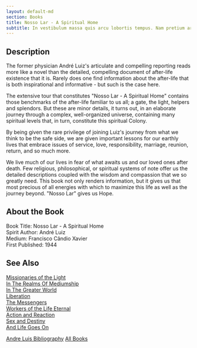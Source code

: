 ```yaml
---
layout: default-md
section: Books
title: Nosso Lar - A Spiritual Home
subtitle: In vestibulum massa quis arcu lobortis tempus. Nam pretium arcu in odio vulputate luctus.
---
```


## Description
The former physician André Luiz's articulate and compelling reporting reads more like a novel than the detailed, compelling document of after-life existence that it is.  Rarely does one find information about the after-life that is both inspirational and informative - but such is the case here.

The extensive tour that constitutes "Nosso Lar - A Spiritual Home" contains those benchmarks of the after-life familiar to us all; a gate, the light, helpers and splendors.  But these are minor details, it turns out, in  an elaborate journey through a complex, well-organized universe, containing many spiritual levels that, in turn, constitute this spiritual Colony.

By being given the rare privilege of joining Luiz's journey from what we think to be the safe side, we are given important lessons for our earthly lives that embrace issues of service, love, responsibility, marriage, reunion, return, and so much more.

We live much of our lives in fear of what awaits us and our loved ones after death.  Few religious, philosophical, or spiritual systems of note offer us the detailed descriptions coupled with the wisdom and compassion that we so greatly need.  This book not only renders information, but it gives us that most precious of all energies with which to maximize this life as well as the journey beyond.  "Nosso Lar" gives us Hope.


## About the Book
Book Title: Nosso Lar - A Spiritual Home  
Spirit Author: André Luiz  
Medium: Francisco Cândio Xavier   
First Published: 1944  

## See Also
[Missionaries of the Light](missionaries-of-the-light)  
[In The Realms Of Mediumship](in-the-realms-of-mediumship)  
[In The Greater World](in-the-greater-world)  
[Liberation](liberation)  
[The Messengers](the-messengers)  
[Workers of the Life Eternal](workers-of-the-life-eternal)  
[Action and Reaction](action-and-reaction)  
[Sex and Destiny](sex-and-destiny)  
[And Life Goes On](and-life-goes-on)  

<a href="/books/andre-luis" class="button">Andre Luis Bibliography</a>
<a href="/books" class="button">All Books</a>

